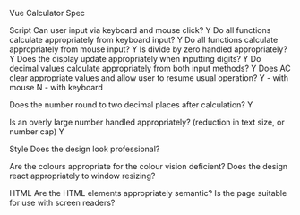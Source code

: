 Vue Calculator Spec

Script
Can user input via keyboard and mouse click?
Y
Do all functions calculate appropriately from keyboard input?
Y
Do all functions calculate appropriately from mouse input?
Y
Is divide by zero handled appropriately?
Y
Does the display update appropriately when inputting digits?
Y
Do decimal values calculate appropriately from both input methods?
Y
Does AC clear appropriate values and allow user to resume usual operation?
Y - with mouse
N - with keyboard

Does the number round to two decimal places after calculation?
Y

Is an overly large number handled appropriately? (reduction in text size, or number cap)
Y

Style
Does the design look professional?

Are the colours appropriate for the colour vision deficient?
Does the design react appropriately to window resizing?

HTML
Are the HTML elements appropriately semantic?
Is the page suitable for use with screen readers?
